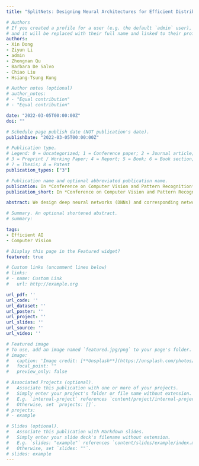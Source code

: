 ```yaml
---
title: "SplitNets: Designing Neural Architectures for Efficient Distributed Computing on Head-Mounted Systems"

# Authors
# If you created a profile for a user (e.g. the default `admin` user), write the username (folder name) here 
# and it will be replaced with their full name and linked to their profile.
authors:
- Xin Dong
- Ziyun Li
- admin
- Zhongnan Qu
- Barbara De Salvo
- Chiao Liu
- Hsiang-Tsung Kung

# Author notes (optional)
# author_notes:
# - "Equal contribution"
# - "Equal contribution"

date: "2022-03-05T00:00:00Z"
doi: ""

# Schedule page publish date (NOT publication's date).
publishDate: "2022-03-05T00:00:00Z"

# Publication type.
# Legend: 0 = Uncategorized; 1 = Conference paper; 2 = Journal article;
# 3 = Preprint / Working Paper; 4 = Report; 5 = Book; 6 = Book section;
# 7 = Thesis; 8 = Patent
publication_types: ["3"]

# Publication name and optional abbreviated publication name.
publication: In *Conference on Computer Vision and Pattern Recognition*
publication_short: In *Conference on Computer Vision and Pattern Recognition (CVPR) 2022*

abstract: We design deep neural networks (DNNs) and corresponding networks' splittings to distribute DNNs' workload to camera sensors and a centralized aggregator on head mounted devices to meet system performance targets in inference accuracy and latency under the given hardware resource constraints. To achieve an optimal balance among computation, communication, and performance, a split-aware neural architecture search framework, SplitNets, is introduced to conduct model designing, splitting, and communication reduction simultaneously. We further extend the framework to multi-view systems for learning to fuse inputs from multiple camera sensors with optimal performance and systemic efficiency. We validate SplitNets for single-view system on ImageNet as well as multi-view system on 3D ModelNet40, and show that the SplitNets framework achieves state-of-the-art (SOTA) performance and system latency compared with existing approaches.

# Summary. An optional shortened abstract.
# summary: 

tags: 
- Efficient AI
- Computer Vision

# Display this page in the Featured widget?
featured: true

# Custom links (uncomment lines below)
# links:
# - name: Custom Link
#   url: http://example.org

url_pdf: ''
url_code: ''
url_dataset: ''
url_poster: ''
url_project: ''
url_slides: ''
url_source: ''
url_video: ''

# Featured image
# To use, add an image named `featured.jpg/png` to your page's folder. 
# image:
#   caption: 'Image credit: [**Unsplash**](https://unsplash.com/photos/pLCdAaMFLTE)'
#   focal_point: ""
#   preview_only: false

# Associated Projects (optional).
#   Associate this publication with one or more of your projects.
#   Simply enter your project's folder or file name without extension.
#   E.g. `internal-project` references `content/project/internal-project/index.md`.
#   Otherwise, set `projects: []`.
# projects:
# - example

# Slides (optional).
#   Associate this publication with Markdown slides.
#   Simply enter your slide deck's filename without extension.
#   E.g. `slides: "example"` references `content/slides/example/index.md`.
#   Otherwise, set `slides: ""`.
# slides: example
---
```

